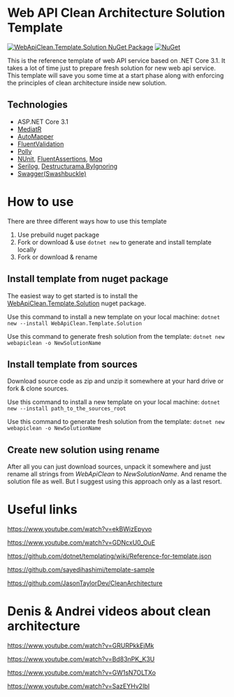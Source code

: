 # Web API Clean Architecture Solution Template

[![WebApiClean.Template.Solution NuGet Package](https://img.shields.io/badge/nuget-1.0.5-blue)](https://www.nuget.org/packages/WebApiClean.Template.Solution)
[![NuGet](https://img.shields.io/nuget/dt/WebApiClean.Template.Solution.svg)](https://www.nuget.org/packages/WebApiClean.Template.Solution)

This is the reference template of web API service based on .NET Core 3.1.
It takes a lot of time just to prepare fresh solution for new web api service. This template will save you some time at a start phase along with 
enforcing the principles of clean architecture inside new solution.

## Technologies

* ASP.NET Core 3.1
* [MediatR](https://github.com/jbogard/MediatR)
* [AutoMapper](https://automapper.org/)
* [FluentValidation](https://fluentvalidation.net/)
* [Polly](https://www.nuget.org/packages/Microsoft.Extensions.Http.Polly/)
* [NUnit](https://nunit.org/), [FluentAssertions](https://fluentassertions.com/), [Moq](https://github.com/moq)
* [Serilog](https://serilog.net/), [Destructurama.ByIgnoring](https://www.nuget.org/packages/Destructurama.ByIgnoring/)
* [Swagger(Swashbuckle)](https://docs.microsoft.com/en-us/aspnet/core/tutorials/web-api-help-pages-using-swagger?view=aspnetcore-3.1)

# How to use

There are three different ways how to use this template

1) Use prebuild nuget package
2) Fork or download & use `dotnet new` to generate and install template locally
3) Fork or download & rename

## Install template from nuget package

The easiest way to get started is to install the [WebApiClean.Template.Solution](https://www.nuget.org/packages/WebApiClean.Template.Solution) nuget package.

Use this command to install a new template on your local machine:
`dotnet new --install WebApiClean.Template.Solution`

Use this command to generate fresh solution from the template:
`dotnet new webapiclean -o NewSolutionName`

## Install template from sources

Download source code as zip and unzip it somewhere at your hard drive or fork & clone sources.

Use this command to install a new template on your local machine:
`dotnet new --install path_to_the_sources_root`

Use this command to generate fresh solution from the template:
`dotnet new webapiclean -o NewSolutionName`

## Create new solution using rename

After all you can just download sources, unpack it somewhere and just rename all strings from *WebApiClean* to *NewSolutionName*. And rename the solution file as well. But I suggest using this approach only as a last resort.

# Useful links

https://www.youtube.com/watch?v=ekBWizEpyvo

https://www.youtube.com/watch?v=GDNcxU0_OuE

https://github.com/dotnet/templating/wiki/Reference-for-template.json

https://github.com/sayedihashimi/template-sample

https://github.com/JasonTaylorDev/CleanArchitecture

# Denis & Andrei videos about clean architecture

https://www.youtube.com/watch?v=GRURPkkEjMk

https://www.youtube.com/watch?v=Bd83nPK_K3U

https://www.youtube.com/watch?v=GW1sN7OLTXo

https://www.youtube.com/watch?v=SazEYHv2IbI
